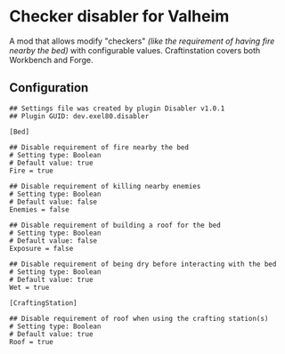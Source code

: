 ﻿# Checker disabler for Valheim

A mod that allows modify "checkers" *(like the requirement of having fire nearby the bed)* with configurable values.
Craftinstation covers both Workbench and Forge.

## Configuration
```
## Settings file was created by plugin Disabler v1.0.1
## Plugin GUID: dev.exel80.disabler

[Bed]

## Disable requirement of fire nearby the bed
# Setting type: Boolean
# Default value: true
Fire = true

## Disable requirement of killing nearby enemies
# Setting type: Boolean
# Default value: false
Enemies = false

## Disable requirement of building a roof for the bed
# Setting type: Boolean
# Default value: false
Exposure = false

## Disable requirement of being dry before interacting with the bed
# Setting type: Boolean
# Default value: true
Wet = true

[CraftingStation]

## Disable requirement of roof when using the crafting station(s)
# Setting type: Boolean
# Default value: true
Roof = true
```